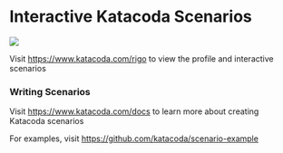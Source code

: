 # Interactive Katacoda Scenarios

[![](http://shields.katacoda.com/katacoda/rigo/count.svg)](https://www.katacoda.com/rigo "Get your profile on Katacoda.com")

Visit https://www.katacoda.com/rigo to view the profile and interactive scenarios

### Writing Scenarios
Visit https://www.katacoda.com/docs to learn more about creating Katacoda scenarios

For examples, visit https://github.com/katacoda/scenario-example
